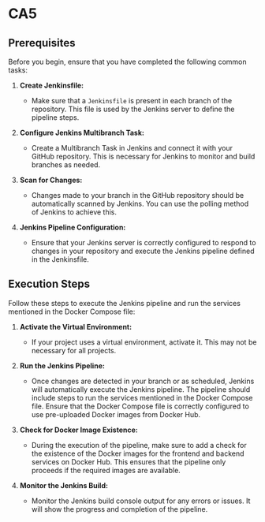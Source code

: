 # CA5
## Prerequisites

Before you begin, ensure that you have completed the following common tasks:

1. **Create Jenkinsfile:**
   - Make sure that a `Jenkinsfile` is present in each branch of the repository. This file is used by the Jenkins server to define the pipeline steps.

2. **Configure Jenkins Multibranch Task:**
   - Create a Multibranch Task in Jenkins and connect it with your GitHub repository. This is necessary for Jenkins to monitor and build branches as needed.

3. **Scan for Changes:**
   - Changes made to your branch in the GitHub repository should be automatically scanned by Jenkins. You can use the polling method of Jenkins to achieve this.

4. **Jenkins Pipeline Configuration:**
   - Ensure that your Jenkins server is correctly configured to respond to changes in your repository and execute the Jenkins pipeline defined in the Jenkinsfile.

## Execution Steps

Follow these steps to execute the Jenkins pipeline and run the services mentioned in the Docker Compose file:

1. **Activate the Virtual Environment:**
   - If your project uses a virtual environment, activate it. This may not be necessary for all projects.

2. **Run the Jenkins Pipeline:**
   - Once changes are detected in your branch or as scheduled, Jenkins will automatically execute the Jenkins pipeline. The pipeline should include steps to run the services mentioned in the Docker Compose file. Ensure that the Docker Compose file is correctly configured to use pre-uploaded Docker images from Docker Hub.

3. **Check for Docker Image Existence:**
   - During the execution of the pipeline, make sure to add a check for the existence of the Docker images for the frontend and backend services on Docker Hub. This ensures that the pipeline only proceeds if the required images are available.

4. **Monitor the Jenkins Build:**
   - Monitor the Jenkins build console output for any errors or issues. It will show the progress and completion of the pipeline.




